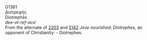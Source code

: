 <body>
  <p>G1361<br>  Διοτρεφής  <br> Diotrephēs  <br><i>dee-ot-ref-ace‘ </i><br>From the alternate of <a href="g2203.htm">2203</a> and <a href="g5142.htm">5142</a>  <i>Jove</i> <i>nourished</i>; <i>Diotrephes</i>, an opponent of Christianity: - Diotrephes.<br></p>
 </body>